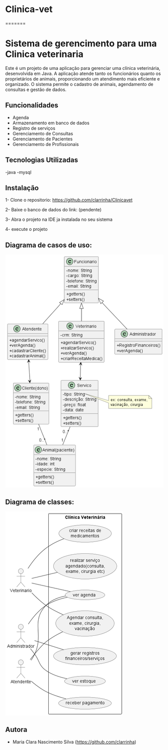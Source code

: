 # Clinica-vet
=======
# Sistema de gerencimento para uma Clinica veterinaria
Este é um projeto de uma aplicação para gerenciar uma clínica veterinária, desenvolvida em Java. A aplicação atende tanto os funcionários quanto os proprietários de animais, proporcionando um atendimento mais eficiente e organizado. O sistema  permite o cadastro de animais, agendamento de consultas e gestão de dados.

## Funcionalidades
- Agenda
- Armazenamento em banco de dados
- Registro de serviços
- Gerenciamento de Consultas
- Gerenciamento de Pacientes
- Gerenciamento de Profissionais

## Tecnologias Utilizadas
-java
-mysql

## Instalação

1- Clone o repositorio: https://github.com/clarrinha/Clinicavet

2- Baixe o banco de dados do link: (pendente)

3- Abra o projeto na IDE ja instalada no seu sistema

4- execute o projeto


## Diagrama de casos de uso:
![Diagrama de casos de uso](out/diagrama_classes.png)

## Diagrama de classes:
![Diagrama de classes](out/diagrama_vt.png)


## Autora

- Maria Clara Nascimento Silva (https://github.com/clarrinha)